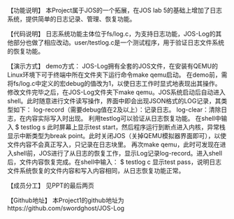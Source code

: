 【功能说明】
本Project属于JOS的一个拓展，在JOS lab 5的基础上增加了日志系统，提供简单的日志记录、管理、恢复功能。

【代码说明】
日志系统功能主体位于fs/log.c，为支持日志功能，JOS-Log的其他部分也做了相应改动。user/testlog.c是一个测试程序，用于验证日志文件系统的恢复功能。

【演示方式】
demo方式：
JOS-Log拥有全套的JOS文件，在安装有QEMU的Linux环境下可于终端中所在文件夹下运行命令make qemu启动。
在demo前，需将fs/log.c中定义的宏debug的值改为1，以使日志工作时显式地表现出其操作。
修改文件完毕之后，在JOS-Log文件夹下make qemu。JOS系统启动后自动进入shell。此时随意进行文件读写操作，界面中即会出现JSON格式的LOG记录，其类型如下：
	log-record（需要debug值在2及以上）：记录日志。
	log-clear：清除日志，在内容实际写入时出现。
利用testlog可以验证从日志恢复功能。
在shell中输入
	$ testlog s
此时屏幕上显示test start，然后程序运行到断点进入内核，异常栈显示中断类型为break point。此时关闭JOS（关掉QEMU模拟器界面即可），以使文件内容不会真正写入，只记录在日志块里。
再次make qemu，此时可发现在进入shell前，JOS进行了从日志的恢复工作，显示Log记录log-record。进入shell后，文件内容恢复完成。在shell中输入：
	$ testlog c
显示test pass，说明日志文件系统恢复的文件内容和写入内容相同，从日志恢复功能正常。

【成员分工】
见PPT的最后两页

【Github地址】
本Project1的github地址为https://github.com/swordghost/JOS-Log
